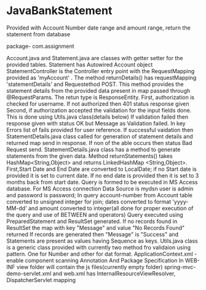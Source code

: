 # JavaBankStatement
Provided with Account Number date range and amount range, return the statement from database

package- com.assignment

Account.java and Statement.java are classes with getter setter for the provided tables.
Statement has Autowired Account object
StatementController is the Controller entry point with the RequestMapping provided as 'myAccount' . The method returnDetails() has requestMapping 'statementDetails' and              Requestethod POST. This method provides the statement details from the provided data present in map passed through @RequestParams. The retun type is ResponseEntity.
   First, authorization is checked for username. If not authorized then 401 status response given
   Second, if authorization accepted the validation for the input fields done.
   This is done using Utils.java class(details below)
   If validation failed then response given with status OK but Message as Validation failed. In key Errors list of fails provided for user reference.
   If successful vaidation then StatementDetails.java class called for generation of statement details and returned map send in response.
   If non of the able occurs then status Bad Request send.
StatementDetails.java class has a method to generate statements from the given data.
  Method returnStatements() takes HashMap<String,Object> and returns LinkedHashMap <String,Object>.
  First,Start Date and End Date are converted to LocalDate; if no Start date is provided it is set to current date. If no end date is provided then it is set to 3 months back from   start date.
  Query is formed to be executed in MS Access database. 
  For MS Access connection Data Source is mydsn user is admin and password is password;
  In query account-number from Account table converted to unsigned integer for join; dates converted to format 'yyyy-MM-dd' and amount converted to integer(all done for proper       execution of the query and use of BETWEEN and operators)
  Query executed using PreparedStatement and ResultSet generated.
  If no records found in ResultSet the map with key "Message" and value "No Records Found" returned
  If records are generated then "Message" is "Success" and Statements are present as values having Sequence as keys.
Utils.java class is a generic class provided with currently two method fro validaion using pattern. One for Number and other for dat format.
ApplicationContext.xml -  enable component scanning Annotation And Package Specification
In WEB-INF view folder will contain the js files(currently empty folder)
spring-mvc-demo-servlet.xml and web.xml has InternalResourceViewResolver, DispatcherServlet mapping
   


